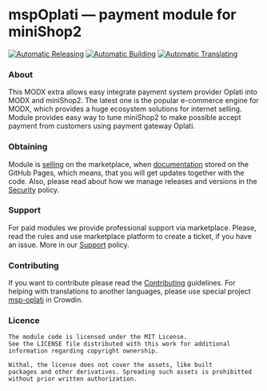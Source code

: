 # mspOplati &mdash; payment module for miniShop2

[![Automatic Releasing](https://github.com/mspay/msp-oplati/actions/workflows/release.yml/badge.svg)](https://github.com/mspay/msp-oplati/actions/workflows/release.yml)
[![Automatic Building](https://github.com/mspay/msp-oplati/actions/workflows/package.yml/badge.svg)](https://github.com/mspay/msp-oplati/actions/workflows/package.yml)
[![Automatic Translating](https://github.com/mspay/msp-oplati/actions/workflows/crowdin.yml/badge.svg?branch=master)](https://github.com/mspay/msp-oplati/actions/workflows/crowdin.yml)

### About

This MODX extra allows easy integrate payment system provider Oplati into MODX and miniShop2. The latest one is the popular e-commerce engine for MODX, which provides a huge ecosystem solutions for internet selling. Module provides easy way to tune miniShop2 to make possible accept payment from customers using payment gateway Oplati.

### Obtaining

Module is [selling] on the marketplace, when [documentation] stored on the GitHub Pages, which means, that you will get updates together with the code. Also, please read about how we manage releases and versions in the [Security] policy.

### Support

For paid modules we provide professional support via marketplace. Please, read the rules and use marketplace platform to create a ticket, if you have an issue. More in our [Support] policy.

### Contributing

If you want to contribute please read the [Contributing] guidelines. For helping with translations to another languages, please use special project [msp-oplati][translating] in Crowdin.

### Licence

```
The module code is licensed under the MIT License.
See the LICENSE file distributed with this work for additional
information regarding copyright ownership.

Withal, the license does not cover the assets, like built 
packages and other derivatives. Spreading such assets is prohibitted 
without prior written authorization.
```

[documentation]: https://mspay.github.io/msp-oplati/
[contributing]: https://github.com/mspay/.github/blob/main/CONTRIBUTING.md
[translating]: https://crowdin.com/project/msp-oplati
[security]: https://github.com/mspay/.github/blob/main/SECURITY.md
[selling]: https://en.modstore.pro/packages/payment-system/mspoplati
[support]: https://github.com/mspay/.github/blob/main/SUPPORT.md
